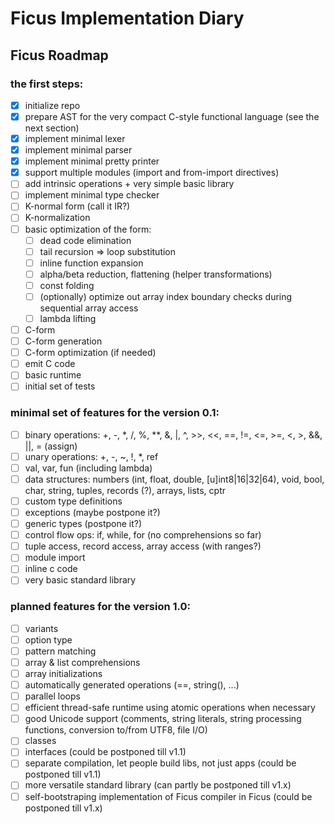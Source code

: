 # Ficus Implementation Diary

## Ficus Roadmap

### the first steps:
- [x] initialize repo
- [x] prepare AST for the very compact C-style functional language (see the next section)
- [x] implement minimal lexer
- [x] implement minimal parser
- [x] implement minimal pretty printer
- [x] support multiple modules (import and from-import directives)
- [ ] add intrinsic operations + very simple basic library
- [ ] implement minimal type checker
- [ ] K-normal form (call it IR?)
- [ ] K-normalization
- [ ] basic optimization of the form:
   - [ ] dead code elimination
   - [ ] tail recursion => loop substitution
   - [ ] inline function expansion
   - [ ] alpha/beta reduction, flattening (helper transformations)
   - [ ] const folding
   - [ ] (optionally) optimize out array index boundary checks during sequential array access
   - [ ] lambda lifting
- [ ] C-form
- [ ] C-form generation
- [ ] C-form optimization (if needed)
- [ ] emit C code
- [ ] basic runtime
- [ ] initial set of tests

### minimal set of features for the version **0.1**:
- [ ] binary operations: +, -, *, /, %, **, &, |, ^, >>, <<, ==, !=, <=, >=, <, >, &&, ||, = (assign)
- [ ] unary operations: +, -, ~, !, *, ref
- [ ] val, var, fun (including lambda)
- [ ] data structures: numbers (int, float, double, [u]int8|16|32|64), void, bool, char, string, tuples, records (?), arrays, lists, cptr
- [ ] custom type definitions
- [ ] exceptions (maybe postpone it?)
- [ ] generic types (postpone it?)
- [ ] control flow ops: if, while, for (no comprehensions so far)
- [ ] tuple access, record access, array access (with ranges?)
- [ ] module import
- [ ] inline c code
- [ ] very basic standard library

### planned features for the version **1.0**:
- [ ] variants
- [ ] option type
- [ ] pattern matching
- [ ] array & list comprehensions
- [ ] array initializations
- [ ] automatically generated operations (==, string(), ...)
- [ ] parallel loops
- [ ] efficient thread-safe runtime using atomic operations when necessary
- [ ] good Unicode support (comments, string literals, string processing functions, conversion to/from UTF8, file I/O)
- [ ] classes
- [ ] interfaces (could be postponed till v1.1)
- [ ] separate compilation, let people build libs, not just apps (could be postponed till v1.1)
- [ ] more versatile standard library (can partly be postponed till v1.x)
- [ ] self-bootstraping implementation of Ficus compiler in Ficus (could be postponed till v1.x)

